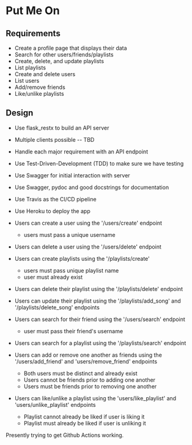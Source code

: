 # Put Me On

## Requirements

- Create a profile page that displays their data
- Search for other users/friends/playlists 
- Create, delete, and update playlists
- List playlists
- Create and delete users 
- List users 
- Add/remove friends
- Like/unlike playlists

## Design

- Use flask_restx to build an API server
- Multiple clients possible -- TBD
- Handle each major requirement with an API endpoint
- Use Test-Driven-Development (TDD) to make sure we have testing
- Use Swagger for initial interaction with server
- Use Swagger, pydoc and good docstrings for documentation
- Use Travis as the CI/CD pipeline
- Use Heroku to deploy the app

- Users can create a user using the '/users/create' endpoint
    - users must pass a unique username 
- Users can delete a user using the '/users/delete' endpoint
- Users can create playlists using the '/playlists/create' 
    - users must pass unique playlist name 
    - user must already exist
- Users can delete their playlist using the '/playlists/delete' endpoint 
- Users can update their playlist using the '/playlists/add_song' and '/playlists/delete_song' endpoints
- Users can search for their friend using the '/users/search' endpoint 
    - user must pass their friend's username 
- Users can search for a playlist using the '/playlists/search' endpoint
- Users can add or remove one another as friends using the '/users/add_friend' and 'users/remove_friend' endpoints
    - Both users must be distinct and already exist
    - Users cannot be friends prior to adding one another
    - Users must be friends prior to removing one another
- Users can like/unlike a playlist using the 'users/like_playlist' and 'users/unlike_playlist' endpoints
    - Playlist cannot already be liked if user is liking it
    - Playlist must already be liked if user is unliking it

Presently trying to get Github Actions working.
